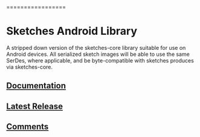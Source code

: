 =================

# Sketches Android Library

A stripped down version of the sketches-core library suitable for use on Android devices. All serialized sketch images
will be able to use the same SerDes, where applicable, and be byte-compatible with sketches produces via sketches-core.

## [Documentation](https://datasketches.github.io)

## [Latest Release](https://github.com/DataSketches/sketches-android/releases)

## [Comments](https://groups.google.com/forum/#!forum/sketches-user)

